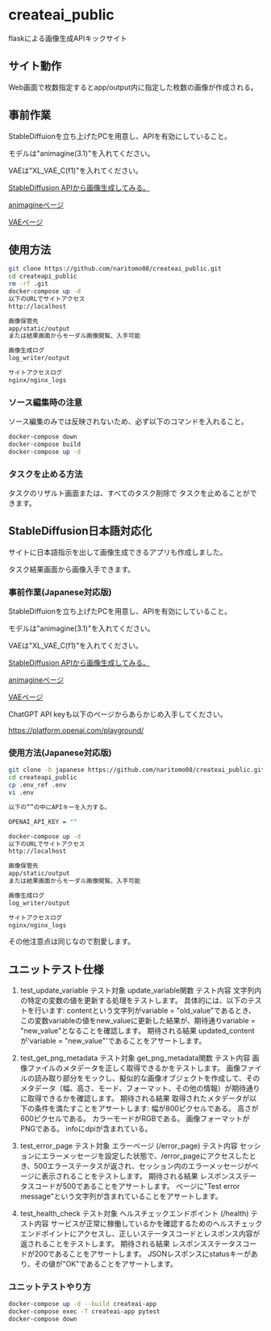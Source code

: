 # createai_public

flaskによる画像生成APIキックサイト

## サイト動作

Web画面で枚数指定するとapp/output内に指定した枚数の画像が作成される。

## 事前作業

StableDiffuionを立ち上げたPCを用意し、APIを有効にしていること。

モデルは"animagine(3.1)"を入れてください。

VAEは"XL_VAE_C(f1)"を入れてください。

[StableDiffusion APIから画像生成してみる。](https://qiita.com/naritomo08/items/c521f1b338489bdf9ee8)

[animagineページ](https://civitai.com/models/260267/animagine-xl-v31)

[VAEページ](https://civitai.com/models/152040/xlvaec)

## 使用方法

```bash
git clone https://github.com/naritomo08/createai_public.git
cd createapi_public
rm -rf .git
docker-compose up -d
以下のURLでサイトアクセス
http://localhost

画像保管先
app/static/output
または結果画面からモーダル画像閲覧、入手可能

画像生成ログ
log_writer/output

サイトアクセスログ
nginx/nginx_logs
```

### ソース編集時の注意

ソース編集のみでは反映されないため、必ず以下のコマンドを入れること。

```bash
docker-compose down
docker-compose build
docker-compose up -d
```

### タスクを止める方法

タスクのリザルト画面または、すべてのタスク削除で
タスクを止めることができます。

## StableDiffusion日本語対応化

サイトに日本語指示を出して画像生成できるアプリも作成しました。

タスク結果画面から画像入手できます。

### 事前作業(Japanese対応版)

StableDiffuionを立ち上げたPCを用意し、APIを有効にしていること。

モデルは"animagine(3.1)"を入れてください。

VAEは"XL_VAE_C(f1)"を入れてください。

[StableDiffusion APIから画像生成してみる。](https://qiita.com/naritomo08/items/c521f1b338489bdf9ee8)

[animagineページ](https://civitai.com/models/260267/animagine-xl-v31)

[VAEページ](https://civitai.com/models/152040/xlvaec)

ChatGPT API keyも以下のページからあらかじめ入手してください。

https://platform.openai.com/playground/

### 使用方法(Japanese対応版)

```bash
git clone -b japanese https://github.com/naritomo08/createai_public.git
cd createapi_public
cp .env_ref .env
vi .env

以下の””の中にAPIキーを入力する。

OPENAI_API_KEY = ""

docker-compose up -d
以下のURLでサイトアクセス
http://localhost

画像保管先
app/static/output
または結果画面からモーダル画像閲覧、入手可能

画像生成ログ
log_writer/output

サイトアクセスログ
nginx/nginx_logs
```

その他注意点は同じなので割愛します。

## ユニットテスト仕様

1. test_update_variable
テスト対象
update_variable関数
テスト内容
文字列内の特定の変数の値を更新する処理をテストします。
具体的には、以下のテストを行います:
contentという文字列がvariable = "old_value"であるとき、この変数variableの値をnew_valueに更新した結果が、期待通りvariable = "new_value"となることを確認します。
期待される結果
updated_contentが'variable = "new_value"'であることをアサートします。

2. test_get_png_metadata
テスト対象
get_png_metadata関数
テスト内容
画像ファイルのメタデータを正しく取得できるかをテストします。
画像ファイルの読み取り部分をモックし、擬似的な画像オブジェクトを作成して、そのメタデータ（幅、高さ、モード、フォーマット、その他の情報）が期待通りに取得できるかを確認します。
期待される結果
取得されたメタデータが以下の条件を満たすことをアサートします:
幅が800ピクセルである。
高さが600ピクセルである。
カラーモードがRGBである。
画像フォーマットがPNGである。
infoにdpiが含まれている。

3. test_error_page
テスト対象
エラーページ (/error_page)
テスト内容
セッションにエラーメッセージを設定した状態で、/error_pageにアクセスしたとき、500エラーステータスが返され、セッション内のエラーメッセージがページに表示されることをテストします。
期待される結果
レスポンスステータスコードが500であることをアサートします。
ページに"Test error message"という文字列が含まれていることをアサートします。

4. test_health_check
テスト対象
ヘルスチェックエンドポイント (/health)
テスト内容
サービスが正常に稼働しているかを確認するためのヘルスチェックエンドポイントにアクセスし、正しいステータスコードとレスポンス内容が返されることをテストします。
期待される結果
レスポンスステータスコードが200であることをアサートします。
JSONレスポンスにstatusキーがあり、その値が"OK"であることをアサートします。

### ユニットテストやり方

```bash
docker-compose up -d --build createai-app
docker-compose exec -T createai-app pytest
docker-compose down
```
